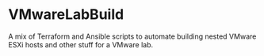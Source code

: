 # VMwareLabBuild
A mix of Terraform and Ansible scripts to automate building nested VMware ESXi hosts and other stuff for a VMware lab.

